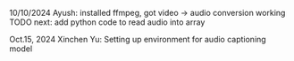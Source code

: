 10/10/2024
Ayush: installed ffmpeg, got video -> audio conversion working
TODO next: add python code to read audio into array

Oct.15, 2024
Xinchen Yu: Setting up environment for audio captioning model
